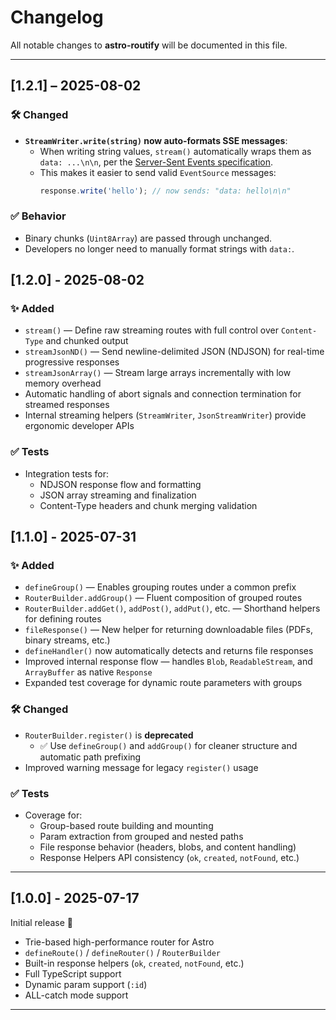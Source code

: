 # Changelog

All notable changes to **astro-routify** will be documented in this file.

---

## [1.2.1] – 2025-08-02

### 🛠 Changed

- **`StreamWriter.write(string)` now auto-formats SSE messages**:
  - When writing string values, `stream()` automatically wraps them as `data: ...\n\n`, per the [Server-Sent Events specification](https://html.spec.whatwg.org/multipage/server-sent-events.html#server-sent-events).
  - This makes it easier to send valid `EventSource` messages:
    ```ts
    response.write('hello'); // now sends: "data: hello\n\n"
    ```

### ✅ Behavior

- Binary chunks (`Uint8Array`) are passed through unchanged.
- Developers no longer need to manually format strings with `data:`.

## [1.2.0] - 2025-08-02

### ✨ Added

- `stream()` — Define raw streaming routes with full control over `Content-Type` and chunked output
- `streamJsonND()` — Send newline-delimited JSON (NDJSON) for real-time progressive responses
- `streamJsonArray()` — Stream large arrays incrementally with low memory overhead
- Automatic handling of abort signals and connection termination for streamed responses
- Internal streaming helpers (`StreamWriter`, `JsonStreamWriter`) provide ergonomic developer APIs

### ✅ Tests

- Integration tests for:
  - NDJSON response flow and formatting
  - JSON array streaming and finalization
  - Content-Type headers and chunk merging validation

## [1.1.0] - 2025-07-31

### ✨ Added

- `defineGroup()` — Enables grouping routes under a common prefix
- `RouterBuilder.addGroup()` — Fluent composition of grouped routes
- `RouterBuilder.addGet()`, `addPost()`, `addPut()`, etc. — Shorthand helpers for defining routes
- `fileResponse()` — New helper for returning downloadable files (PDFs, binary streams, etc.)
- `defineHandler()` now automatically detects and returns file responses
- Improved internal response flow — handles `Blob`, `ReadableStream`, and `ArrayBuffer` as native `Response`
- Expanded test coverage for dynamic route parameters with groups

### 🛠 Changed

- `RouterBuilder.register()` is **deprecated**
  - ✅ Use `defineGroup()` and `addGroup()` for cleaner structure and automatic path prefixing
- Improved warning message for legacy `register()` usage

### ✅ Tests

- Coverage for:
  - Group-based route building and mounting
  - Param extraction from grouped and nested paths
  - File response behavior (headers, blobs, and content handling)
  - Response Helpers API consistency (`ok`, `created`, `notFound`, etc.)

---

## [1.0.0] - 2025-07-17

Initial release 🎉

- Trie-based high-performance router for Astro
- `defineRoute()` / `defineRouter()` / `RouterBuilder`
- Built-in response helpers (`ok`, `created`, `notFound`, etc.)
- Full TypeScript support
- Dynamic param support (`:id`)
- ALL-catch mode support

---
